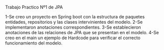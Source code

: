 Trabajo Practico Nº1 de JPA

1-Se creo un proyecto en Spring boot con la estructura de paquetes entidades, repositorios y las clases
intervinientes del modelo.
2-Se implementaron anotaciones correspondientes.
3-Se establecieron anotaciones de las relaciones de JPA que se presentan en el modelo.
4-Se creo en el main un ejemplo de Hardcode para verificar el correcto funcionamiento del modelo.
